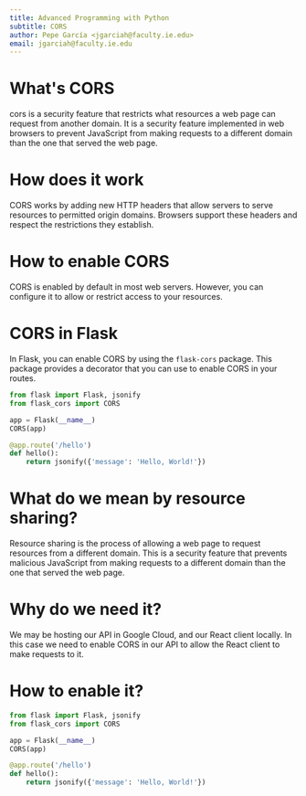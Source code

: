 ```yaml
---
title: Advanced Programming with Python
subtitle: CORS
author: Pepe García <jgarciah@faculty.ie.edu>
email: jgarciah@faculty.ie.edu
---
```


# What's CORS

cors is a security feature that restricts what resources a web page can request
from another domain. It is a security feature implemented in web browsers to
prevent JavaScript from making requests to a different domain than the one that
served the web page.

# How does it work

CORS works by adding new HTTP headers that allow servers to serve resources to
permitted origin domains. Browsers support these headers and respect the
restrictions they establish.

# How to enable CORS

CORS is enabled by default in most web servers. However, you can configure it
to allow or restrict access to your resources.

# CORS in Flask

In Flask, you can enable CORS by using the `flask-cors` package. This package
provides a decorator that you can use to enable CORS in your routes.

```python
from flask import Flask, jsonify
from flask_cors import CORS

app = Flask(__name__)
CORS(app)

@app.route('/hello')
def hello():
    return jsonify({'message': 'Hello, World!'})
```

# What do we mean by resource sharing?

Resource sharing is the process of allowing a web page to request resources from
a different domain. This is a security feature that prevents malicious
JavaScript from making requests to a different domain than the one that served
the web page.

# Why do we need it?

We may be hosting our API in Google Cloud, and our React client locally.  In this case we need to enable CORS in our API to allow the React client to make requests to it.

# How to enable it?

```python
from flask import Flask, jsonify
from flask_cors import CORS

app = Flask(__name__)
CORS(app)

@app.route('/hello')
def hello():
    return jsonify({'message': 'Hello, World!'})
```
